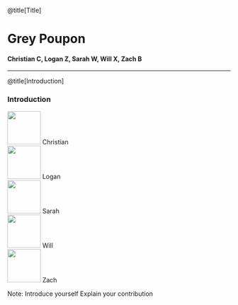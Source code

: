 @title[Title]

# Grey Poupon

#### Christian C, Logan Z, Sarah W, Will X, Zach B

---

@title[Introduction]

### Introduction

<img src="https://cjcarrollsite.files.wordpress.com/2017/09/7-copy2.jpg" width="75" height="75" /> Christian <br/>
<img src="https://loganzartman.github.io/sweblog17/profile.jpg" width="75" height="75" /> Logan <br/>
<img src="https://swesushi.files.wordpress.com/2017/01/img_7694.jpg?w=644&zoom=2" width="75" height="75" /> Sarah <br/>
<img src="https://xillwu.files.wordpress.com/2017/01/12967276_10206096418031215_1083369949972101586_o.jpg" width="75" height="75" /> Will <br/>
<img src="https://hodlandstress.files.wordpress.com/2017/09/cropped-headshot1.png" width="75" height="75" /> Zach <br/>

Note:
Introduce yourself
Explain your contribution
